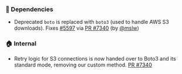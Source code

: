 ### 🔩 Dependencies

- Deprecated `boto` is replaced with `boto3` (used to handle AWS S3
  downloads). Fixes [#5597](https://github.com/datalad/datalad/issues/5597)
  via [PR #7340](https://github.com/datalad/datalad/pull/7340)
  (by [@mslw](https://github.com/mslw))

### 🏠 Internal

- Retry logic for S3 connections is now handed over to Boto3 and its
  standard mode, removing our custom method.
  [PR #7340](https://github.com/datalad/datalad/pull/7340)
